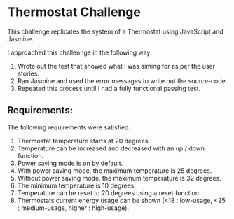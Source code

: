 # Thermostat Challenge

This challenge replicates the system of a Thermostat using JavaScript and Jasmine.

I approached this challennge in the following way:

1. Wrote out the test that showed what I was aiming for as per the user stories.
2. Ran Jasmine and used the error messages to write out the source-code.
3. Repeated this process until I had a fully functional passing test.

## Requirements:

The following requirements were satisfied:

1. Thermostat temperature starts at 20 degrees.
2. Temperature can be increased and decreased with an up / down function.
3. Power saving mode is on by default.
4. With power saving mode, the maximum temperature is 25 degrees.
5. Without power saving mode, the maximum temperature is 32 degrees.
6. The minimum temperature is 10 degrees.
7. Temperature can be reset to 20 degrees using a reset function.
8. Thermostats current energy usage can be shown (<18 : low-usage, <25 : medium-usage, higher : high-usage).
